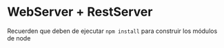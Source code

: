# WebServer + RestServer

Recuerden que deben de ejecutar ```npm install``` para construir los módulos de node